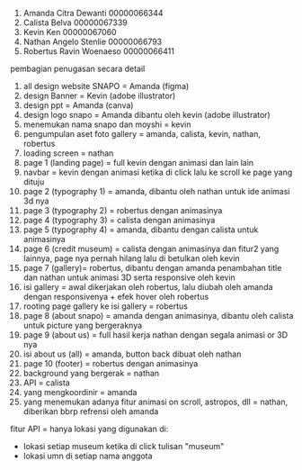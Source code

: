 1. Amanda Citra Dewanti 00000066344
2. Calista Belva 00000067339
3. Kevin Ken 00000067060
4. Nathan Angelo Stenlie 00000066793
5. Robertus Ravin Woenaeso 00000066411


pembagian penugasan secara detail

1. all design website SNAPO = Amanda (figma)
2. design Banner = Kevin (adobe illustrator)
3. design ppt = Amanda (canva)
4. design logo snapo = Amanda dibantu oleh kevin (adobe illustrator)
5. menemukan nama snapo dan moyshi = kevin
6. pengumpulan aset foto gallery = amanda, calista, kevin, nathan, robertus
7. loading screen = nathan 
8. page 1 (landing page) = full kevin dengan animasi dan lain lain
9. navbar = kevin dengan animasi ketika di click lalu ke scroll ke page yang dituju
10. page 2 (typography 1) = amanda, dibantu oleh nathan untuk ide animasi 3d nya
11. page 3 (typography 2) = robertus dengan animasinya
12. page 4 (typography 3) = calista dengan animasinya
13. page 5 (typography 4) = amanda, dibantu dengan calista untuk animasinya
14. page 6 (credit museum) = calista dengan animasinya dan fitur2 yang lainnya, page nya pernah hilang lalu di betulkan oleh kevin
15. page 7 (gallery)= robertus, dibantu dengan amanda penambahan title dan nathan untuk animasi 3D serta responsive oleh kevin
16. isi gallery = awal dikerjakan oleh robertus, lalu diubah oleh amanda dengan responsivenya + efek hover oleh robertus
17. rooting page gallery ke isi gallery = robertus
18. page 8 (about snapo) = amanda dengan animasinya, dibantu oleh calista untuk picture yang bergeraknya
19. page 9 (about us) = full hasil kerja nathan dengan segala animasi or 3D nya
20. isi about us (all) = amanda, button back dibuat oleh nathan
21. page 10 (footer) = robertus dengan animasinya
22. background yang bergerak = nathan
23. API = calista
24. yang mengkoordinir = amanda
25. yang menemukan adanya fitur animasi on scroll, astropos, dll = nathan, diberikan bbrp refrensi oleh amanda

fitur API = hanya lokasi yang digunakan di:
- lokasi setiap museum ketika di click tulisan "museum"
- lokasi umn di setiap nama anggota 
